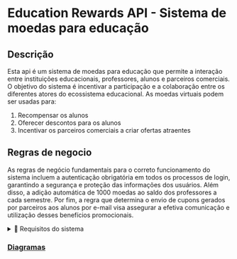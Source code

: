 # Education Rewards API - Sistema de moedas para educação

## Descrição

Esta api é um sistema de moedas para educação que permite a interação entre instituições educacionais, professores, alunos e parceiros comerciais. O objetivo do sistema é incentivar a participação e a colaboração entre os diferentes atores do ecossistema educacional. As moedas virtuais podem ser usadas para:

1. Recompensar os alunos
2. Oferecer descontos para os alunos
3. Incentivar os parceiros comerciais a criar ofertas atraentes


## Regras de negocio

As regras de negócio fundamentais para o correto funcionamento do sistema incluem a autenticação obrigatória em todos os processos de login, garantindo a segurança e proteção das informações dos usuários. Além disso, a adição automática de 1000 moedas ao saldo dos professores a cada semestre. Por fim, a regra que determina o envio de cupons gerados por parceiros aos alunos por e-mail visa assegurar a efetiva comunicação e utilização desses benefícios promocionais.
<details>
    <summary>📝 Requisitos do sistema</summary>
    
    - I1 -> Eu como Intituição gostaria de exportar .csv para cadastro de professores.
    
    - I2 -> Eu como Intituição gostaria de destivar uma conta professor.
    
    - U1 -> Eu como usuário gostaria de fazer cadastro.
    
    - U2 -> Eu como Usuário gostaria de fazer login.
    
    - U3 -> Eu como Usuário gostaria de ver a conta
    
    - U4 -> Eu como Usuário gostaria de deletar a conta.
    
    - U5 -> Eu como Usuário gostaria de editar as informações de conta.
    
    - C1 -> Eu como Cliente gostaria de ver meu Saldo de moedas.
    
    - C2 -> Eu como Cliente gostaria de ver meu historico e extrato.
    
    - P1 -> Eu como Professor gostaria de fazer transferencias aos meus alunos.
    
    - A1 -> Eu como Aluno gostaria de comprar Ofertas.
    
    - A2 -> Eu como Aluno gostaria de ver Cupom.
    
    - Pa1 -> Eu como Parceiro gostaria de criar Oferta.
    
    - Pa2 -> Eu como Parceiro gostaria de verificar se um Cupom é válido.
    
    - Pa3 -> Eu como Parceiro gostaria tornar Cupom invalido.
</details>
  
### [Diagramas](./docs/docs.md/#diagramas)
